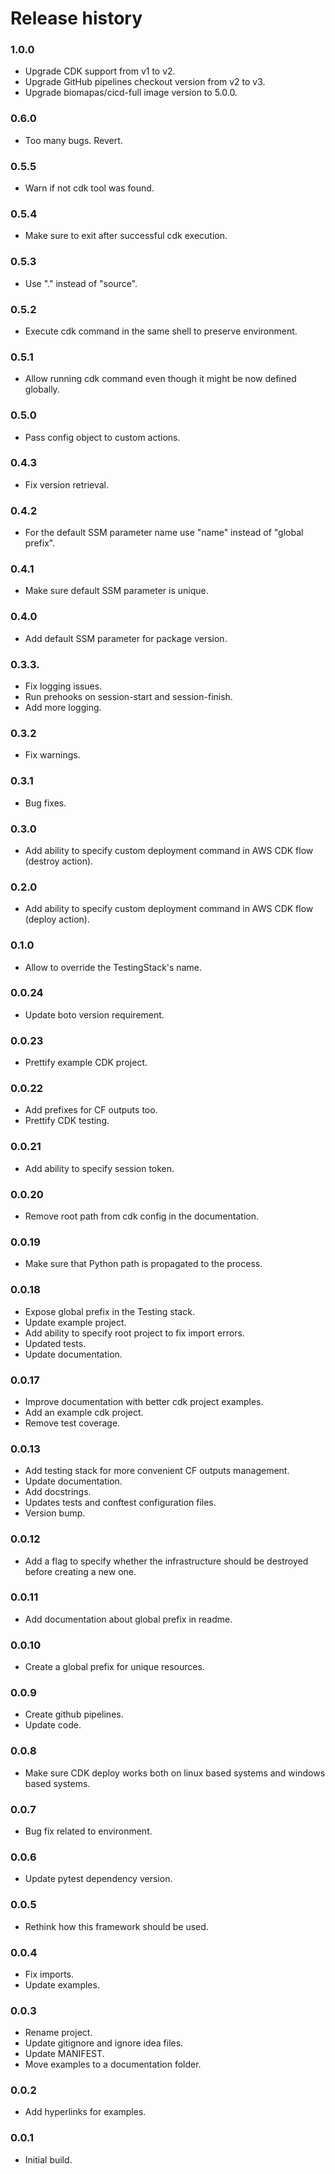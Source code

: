 # Release history

### 1.0.0
* Upgrade CDK support from v1 to v2.
* Upgrade GitHub pipelines checkout version from v2 to v3.
* Upgrade biomapas/cicd-full image version to 5.0.0.

### 0.6.0
* Too many bugs. Revert.

### 0.5.5
* Warn if not cdk tool was found.

### 0.5.4
* Make sure to exit after successful cdk execution.

### 0.5.3
* Use "." instead of "source".

### 0.5.2
* Execute cdk command in the same shell to preserve environment.

### 0.5.1
* Allow running cdk command even though it might be now defined globally.

### 0.5.0
* Pass config object to custom actions.

### 0.4.3
* Fix version retrieval.

### 0.4.2
* For the default SSM parameter name use "name" instead of "global prefix".

### 0.4.1
* Make sure default SSM parameter is unique.

### 0.4.0
* Add default SSM parameter for package version.

### 0.3.3.
* Fix logging issues.
* Run prehooks on session-start and session-finish.
* Add more logging.

### 0.3.2
* Fix warnings. 

### 0.3.1
* Bug fixes.

### 0.3.0
* Add ability to specify custom deployment command in AWS CDK flow (destroy action).

### 0.2.0
* Add ability to specify custom deployment command in AWS CDK flow (deploy action).

### 0.1.0
* Allow to override the TestingStack's name.

### 0.0.24
* Update boto version requirement.

### 0.0.23
* Prettify example CDK project.

### 0.0.22
* Add prefixes for CF outputs too.
* Prettify CDK testing.

### 0.0.21
* Add ability to specify session token.

### 0.0.20
* Remove root path from cdk config in the documentation.

### 0.0.19
* Make sure that Python path is propagated to the process.

### 0.0.18
* Expose global prefix in the Testing stack.
* Update example project.
* Add ability to specify root project to fix import errors.
* Updated tests.
* Update documentation.

### 0.0.17
* Improve documentation with better cdk project examples.
* Add an example cdk project.
* Remove test coverage.

### 0.0.13
* Add testing stack for more convenient CF outputs management.
* Update documentation.
* Add docstrings.
* Updates tests and conftest configuration files.
* Version bump.

### 0.0.12
* Add a flag to specify whether the infrastructure should be destroyed
before creating a new one.

### 0.0.11
* Add documentation about global prefix in readme.

### 0.0.10
* Create a global prefix for unique resources.

### 0.0.9
* Create github pipelines.
* Update code.

### 0.0.8
* Make sure CDK deploy works both on linux based systems and windows based systems.

### 0.0.7
* Bug fix related to environment.

### 0.0.6
* Update pytest dependency version.

### 0.0.5
* Rethink how this framework should be used.

### 0.0.4
* Fix imports.
* Update examples.

### 0.0.3
* Rename project.
* Update gitignore and ignore idea files.
* Update MANIFEST.
* Move examples to a documentation folder.

### 0.0.2
* Add hyperlinks for examples.

### 0.0.1
* Initial build.